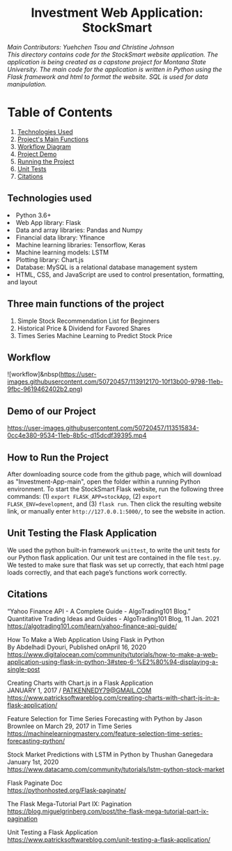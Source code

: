 <h1 align = "center"> Investment Web Application: StockSmart </h1>

_Main Contributors: Yuehchen Tsou and Christine Johnson
<br>This directory contains code for the StockSmart website application. The application is being created as a capstone project for Montana State University. The main code for the application is written in Python using the Flask framework and html to format the website. SQL is used for data manipulation._

# Table of Contents
1. [Technologies Used](#Technologies)
2. [Project's Main Functions](#Three)
3. [Workflow Diagram](#Workflow)
4. [Project Demo](#Demo)
5. [Running the Project](#Running)
6. [Unit Tests](#Testing)
8. [Citations](#Citations)

## Technologies used <a name="Technologies"></a>
<li>Python 3.6+
<li>Web App library: Flask
<li>Data and array libraries: Pandas and Numpy
<li>Financial data library: Yfinance
<li>Machine learning libraries: Tensorflow, Keras
<li>Machine learning models: LSTM
<li>Plotting library: Chart.js
<li>Database: MySQL is a relational database management system
<li>HTML, CSS, and JavaScript are used to control presentation, formatting, and layout 
  
## Three main functions of the project <a name="Three"></a>
1. Simple Stock Recommendation List for Beginners
2. Historical Price & Dividend for Favored Shares
3. Times Series Machine Learning to Predict Stock Price
  
## Workflow
![workflow]&nbsp(https://user-images.githubusercontent.com/50720457/113912170-10f13b00-9798-11eb-9fbc-9619462402b2.png)

  
## Demo of our Project <a name="Demo"></a>
https://user-images.githubusercontent.com/50720457/113515834-0cc4e380-9534-11eb-8b5c-d15dcdf39395.mp4

## How to Run the Project <a name="Running"></a>
After downloading source code from the github page, which will download as "Investment-App-main", open the folder within a running Python environment. To start the StockSmart Flask website, run the following three commands: (1) `export FLASK_APP=stockApp`, (2) `export FLASK_ENV=development`, and (3) `flask run`. Then click the resulting website link, or manually enter `http://127.0.0.1:5000/`, to see the website in action.

## Unit Testing the Flask Application <a name="Testing"></a>
We used the python built-in framework `unittest`, to write the unit tests for our Python flask application. Our unit test are contained in the file `test.py`. We tested to make sure that flask was set up correctly, that each html page loads correctly, and that each page’s functions work correctly.

## Citations
“Yahoo Finance API - A Complete Guide - AlgoTrading101 Blog.” Quantitative Trading Ideas and Guides - AlgoTrading101 Blog, 11 Jan. 2021 
<br> https://algotrading101.com/learn/yahoo-finance-api-guide/

How To Make a Web Application Using Flask in Python 
<br> By Abdelhadi Dyouri, Published onApril 16, 2020
<br> https://www.digitalocean.com/community/tutorials/how-to-make-a-web-application-using-flask-in-python-3#step-6-%E2%80%94-displaying-a-single-post

Creating Charts with Chart.js in a Flask Application
<br> JANUARY 1, 2017 / PATKENNEDY79@GMAIL.COM
<br> https://www.patricksoftwareblog.com/creating-charts-with-chart-js-in-a-flask-application/

Feature Selection for Time Series Forecasting with Python by Jason Brownlee on March 29, 2017 in Time Series
<br> https://machinelearningmastery.com/feature-selection-time-series-forecasting-python/

Stock Market Predictions with LSTM in Python by Thushan Ganegedara January 1st, 2020
<br> https://www.datacamp.com/community/tutorials/lstm-python-stock-market

Flask Paginate Doc
<br> https://pythonhosted.org/Flask-paginate/

The Flask Mega-Tutorial Part IX: Pagination
<br> https://blog.miguelgrinberg.com/post/the-flask-mega-tutorial-part-ix-pagination

Unit Testing a Flask Application
<br> https://www.patricksoftwareblog.com/unit-testing-a-flask-application/
